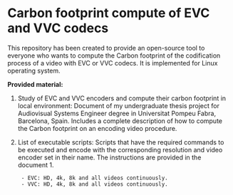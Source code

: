# Carbon footprint compute of EVC and VVC codecs
This repository has been created to provide an open-source tool to everyone who wants to compute the Carbon footprint of the codification process of a video with EVC or VVC codecs. It is implemented for Linux operating system.

**Provided material:**
  1. Study of EVC and VVC encoders and compute their carbon footprint in local environment: Document of my undergraduate thesis project for Audiovisual Systems Engineer degree in Universitat Pompeu Fabra,              Barcelona, Spain. Includes a complete description of how to compute the Carbon footprint on an encoding video procedure.

  2. List of executable scripts: Scripts that have the required commands to be executed and encode with the corresponding resolution and video encoder set in their name. The instructions are provided in the document 1.
     
          - EVC: HD, 4k, 8k and all videos continuously.
          - VVC: HD, 4k, 8k and all videos continuously.
  


